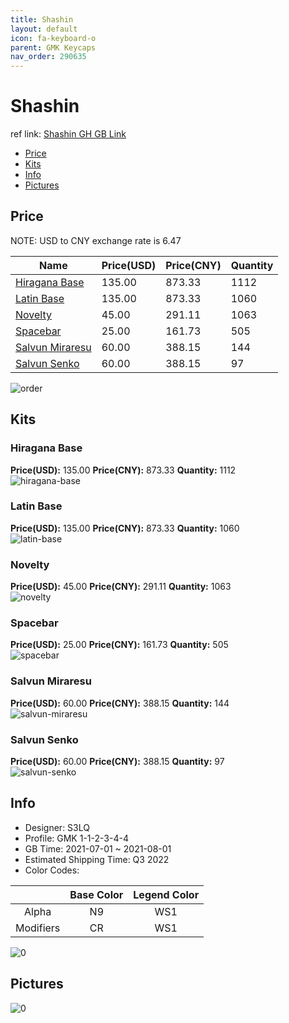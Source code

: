 ```yaml
---
title: Shashin 
layout: default
icon: fa-keyboard-o
parent: GMK Keycaps
nav_order: 290635
---
```


# Shashin 

ref link: [Shashin GH GB Link](https://geekhack.org/index.php?topic=113603.0)

* [Price](#price)
* [Kits](#kits)
* [Info](#info)
* [Pictures](#pictures)

## Price

NOTE: USD to CNY exchange rate is 6.47

| Name          | Price(USD)   |  Price(CNY) | Quantity |
| ------------- | ------------ |  ---------- | -------- |
|[Hiragana Base](#hiragana-base)|135.00|873.33|1112|
|[Latin Base](#latin-base)|135.00|873.33|1060|
|[Novelty](#novelty)|45.00|291.11|1063|
|[Spacebar](#spacebar)|25.00|161.73|505|
|[Salvun Miraresu](#salvun-miraresu)|60.00|388.15|144|
|[Salvun Senko](#salvun-senko)|60.00|388.15|97|

<img src="{{ 'assets/images/gmk-keycaps/Shashin/order.png' | relative_url }}" alt="order" class="image featured">

## Kits
### Hiragana Base  
**Price(USD):** 135.00	**Price(CNY):** 873.33	**Quantity:** 1112  
<img src="{{ 'assets/images/gmk-keycaps/Shashin/kits_pics/hiragana-base.jpg' | relative_url }}" alt="hiragana-base" class="image featured">

### Latin Base  
**Price(USD):** 135.00	**Price(CNY):** 873.33	**Quantity:** 1060  
<img src="{{ 'assets/images/gmk-keycaps/Shashin/kits_pics/latin-base.jpg' | relative_url }}" alt="latin-base" class="image featured">

### Novelty  
**Price(USD):** 45.00	**Price(CNY):** 291.11	**Quantity:** 1063  
<img src="{{ 'assets/images/gmk-keycaps/Shashin/kits_pics/novelty.png' | relative_url }}" alt="novelty" class="image featured">

### Spacebar  
**Price(USD):** 25.00	**Price(CNY):** 161.73	**Quantity:** 505  
<img src="{{ 'assets/images/gmk-keycaps/Shashin/kits_pics/spacebar.png' | relative_url }}" alt="spacebar" class="image featured">

### Salvun Miraresu  
**Price(USD):** 60.00	**Price(CNY):** 388.15	**Quantity:** 144  
<img src="{{ 'assets/images/gmk-keycaps/Shashin/kits_pics/salvun-miraresu.jpg' | relative_url }}" alt="salvun-miraresu" class="image featured">

### Salvun Senko  
**Price(USD):** 60.00	**Price(CNY):** 388.15	**Quantity:** 97  
<img src="{{ 'assets/images/gmk-keycaps/Shashin/kits_pics/salvun-senko.jpg' | relative_url }}" alt="salvun-senko" class="image featured">

## Info
* Designer: S3LQ  
* Profile: GMK 1-1-2-3-4-4  
* GB Time: 2021-07-01 ~ 2021-08-01  
* Estimated Shipping Time: Q3 2022  
* Color Codes:  

| |Base Color     | Legend Color
| :-------------: | :-------------: | :------------:
|Alpha|N9|WS1
|Modifiers|CR|WS1

<img src="{{ 'assets/images/gmk-keycaps/Shashin/0.png' | relative_url }}" alt="0" class="image featured">

## Pictures  
<img src="{{ 'assets/images/gmk-keycaps/Shashin/rendering_pics/0.jpg' | relative_url }}" alt="0" class="image featured">
